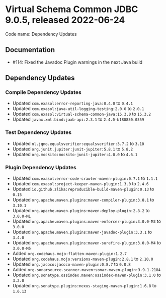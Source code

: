 # Virtual Schema Common JDBC 9.0.5, released 2022-06-24

Code name: Dependency Updates

## Documentation

* #114: Fixed the Javadoc Plugin warnings in the next Java build

## Dependency Updates

### Compile Dependency Updates

* Updated `com.exasol:error-reporting-java:0.4.0` to `0.4.1`
* Updated `com.exasol:java-util-logging-testing:2.0.0` to `2.0.1`
* Updated `com.exasol:virtual-schema-common-java:15.3.0` to `15.3.2`
* Updated `javax.xml.bind:jaxb-api:2.3.1` to `2.4.0-b180830.0359`

### Test Dependency Updates

* Updated `nl.jqno.equalsverifier:equalsverifier:3.7.2` to `3.10`
* Updated `org.junit.jupiter:junit-jupiter:5.8.1` to `5.8.2`
* Updated `org.mockito:mockito-junit-jupiter:4.0.0` to `4.6.1`

### Plugin Dependency Updates

* Updated `com.exasol:error-code-crawler-maven-plugin:0.7.1` to `1.1.1`
* Updated `com.exasol:project-keeper-maven-plugin:1.3.0` to `2.4.6`
* Updated `io.github.zlika:reproducible-build-maven-plugin:0.13` to `0.15`
* Updated `org.apache.maven.plugins:maven-compiler-plugin:3.8.1` to `3.10.1`
* Updated `org.apache.maven.plugins:maven-deploy-plugin:2.8.2` to `3.0.0-M1`
* Updated `org.apache.maven.plugins:maven-enforcer-plugin:3.0.0-M3` to `3.0.0`
* Updated `org.apache.maven.plugins:maven-javadoc-plugin:3.3.1` to `3.4.0`
* Updated `org.apache.maven.plugins:maven-surefire-plugin:3.0.0-M4` to `3.0.0-M5`
* Added `org.codehaus.mojo:flatten-maven-plugin:1.2.7`
* Updated `org.codehaus.mojo:versions-maven-plugin:2.8.1` to `2.10.0`
* Updated `org.jacoco:jacoco-maven-plugin:0.8.7` to `0.8.8`
* Added `org.sonarsource.scanner.maven:sonar-maven-plugin:3.9.1.2184`
* Updated `org.sonatype.ossindex.maven:ossindex-maven-plugin:3.1.0` to `3.2.0`
* Updated `org.sonatype.plugins:nexus-staging-maven-plugin:1.6.8` to `1.6.13`
